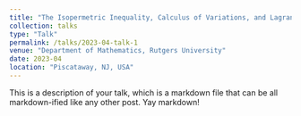 ```yaml
---
title: "The Isopermetric Inequality, Calculus of Variations, and Lagrangian Mechanics"
collection: talks
type: "Talk"
permalink: /talks/2023-04-talk-1
venue: "Department of Mathematics, Rutgers University"
date: 2023-04
location: "Piscataway, NJ, USA"
---
```


This is a description of your talk, which is a markdown file that can be all markdown-ified like any other post. Yay markdown!
